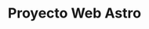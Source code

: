 ---
title: "Proyecto Web Astro"
description: "Aprende a crear un proyecto web basado en Astro + Typescript"
repository: "https://github.com/Coding-Latam/proyecto-web-astro"
---